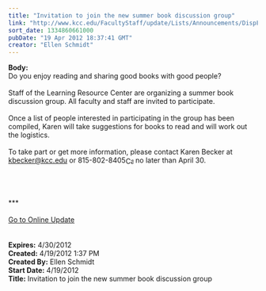 ```yaml
---
title: "Invitation to join the new summer book discussion group"
link: "http://www.kcc.edu/FacultyStaff/update/Lists/Announcements/DispForm.aspx?ID=673"
sort_date: 1334860661000
pubDate: "19 Apr 2012 18:37:41 GMT"
creator: "Ellen Schmidt"
---
```


<div><b>Body:</b> <div class="ExternalClass9E31DD2B09EA47AFAE9F68254097F615">
<div>Do you enjoy reading and sharing good books with good people? </div>
<div> </div>
<div>Staff of the Learning Resource Center are organizing a summer book discussion group. All faculty and staff are invited to participate.</div>
<div> </div>
<div>Once a list of people interested in participating in the group has been compiled, Karen will take suggestions for books to read and will work out the logistics.</div>
<div> </div>
<div>To take part or get more information, please contact Karen Becker at <a href="mailto:kbecker@kcc.edu">kbecker@kcc.edu</a> or <span style="white-space:nowrap" class="baec5a81-e4d6-4674-97f3-e9220f0136c1">815-802-8405<a style="border-bottom:medium none;position:static !important;border-left:medium none;margin:0px;width:16px;bottom:0px;display:inline;white-space:nowrap;float:none;height:16px;vertical-align:middle;overflow:hidden;border-top:medium none;top:0px;cursor:hand;right:0px;border-right:medium none;left:0px" title="Call: 815-802-8405" href="/FacultyStaff/update/Lists/Announcements/NewForm.aspx?RootFolder=/FacultyStaff/update/Lists/Announcements&amp;List=7e45450e-520d-4ad3-81dd-a79ebcc75df4&amp;Source=/FacultyStaff/update/_layouts/sitemanager.a#"><img style="border-bottom:medium none;position:static !important;border-left:medium none;margin:0px;width:16px;bottom:0px;display:inline;white-space:nowrap;float:none;height:16px;vertical-align:middle;overflow:hidden;border-top:medium none;top:0px;cursor:hand;right:0px;border-right:medium none;left:0px" title="Call: 815-802-8405" /></a></span> no later than April 30.</div>
<div> </div>
<div>
<div> </div>
<div> </div>
<div> </div>
<div>
<div class="ExternalClass8FE243A1D12D4E008D1A0CEA4D499155">***</div>
<div class="ExternalClass8FE243A1D12D4E008D1A0CEA4D499155"> </div>
<div class="ExternalClass8FE243A1D12D4E008D1A0CEA4D499155"><a href="/FacultyStaff/update/Pages/dailyupdate.aspx">Go to Online Update</a></div>
<div class="ExternalClass8FE243A1D12D4E008D1A0CEA4D499155"> </div></div><br /></div></div></div>
<div><b>Expires:</b> 4/30/2012</div>
<div><b>Created:</b> 4/19/2012 1:37 PM</div>
<div><b>Created By:</b> Ellen Schmidt</div>
<div><b>Start Date:</b> 4/19/2012</div>
<div><b>Title:</b> Invitation to join the new summer book discussion group</div>
